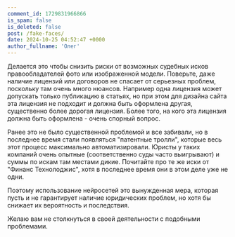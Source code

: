 ```yaml
---
comment_id: 1729831966866
is_spam: false
is_deleted: false
post: /fake-faces/
date: 2024-10-25 04:52:47 +0000
author_fullname: 'Олег'
---
```


Делается это чтобы снизить риски от возможных судебных исков правообладателей фото или изображенной модели. Поверьте, даже наличие лицензий или договоров не спасает от серьезных проблем, поскольку там очень много нюансов. Например одна лицензия может допускать только публикацию в статьях, но при этом для дизайна сайта эта лицензия не подходит и должна быть оформлена другая, существенно более дорогая лицензия. Более того, на кого эта лицензия должна быть оформлена - очень спорный вопрос.

Ранее это не было существенной проблемой и все забивали, но в последнее время стали появляться "патентные тролли", которые весь этот процесс максимально автоматизировали. Юристы у таких компаний очень опытные (соответственно суды часто выигрывают) и суммы по искам там местами дикие. Почитайте про те же иски от "Финанс Технолоджис", хотя в последнее время они в этом деле уже не одни.

Поэтому использование нейросетей это вынужденная мера, которая пусть и не гарантирует наличие юридических проблем, но хотя бы снижает их вероятность и последствия.

Желаю вам не столкнуться в своей деятельности с подобными проблемами.
